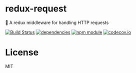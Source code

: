 # redux-request
:beginner: A redux middleware for handling HTTP requests

[![Build Status](https://travis-ci.org/jedirandy/redux-request.svg?branch=master)](https://travis-ci.org/jedirandy/redux-request)
[![dependencies](https://david-dm.org/jedirandy/redux-request.svg)](https://david-dm.org/jedirandy/redux-request)
[![npm module](https://badge.fury.io/js/redux-request.svg)](https://www.npmjs.org/package/redux-request)
[![codecov.io](https://codecov.io/github/jedirandy/redux-request/coverage.svg?branch=master)](https://codecov.io/github/jedirandy/redux-request?branch=master)

# License
MIT
